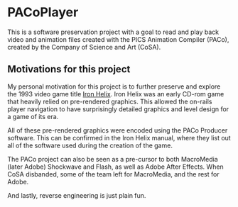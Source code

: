 # PACoPlayer

This is a software preservation project with a goal to read and play back video and animation files created with the PICS Animation Compiler (PACo), created by the Company of Science and Art (CoSA).

## Motivations for this project

My personal motivation for this project is to further preserve and explore the 1993 video game title [Iron Helix](https://en.wikipedia.org/wiki/Iron_Helix). Iron Helix was an early CD-rom game that heavily relied on pre-rendered graphics. This allowed the on-rails player navigation to have surprisingly detailed graphics and level design for a game of its era.

All of these pre-rendered graphics were encoded using the PACo Producer software. This can be confirmed in the Iron Helix manual, where they list out all of the software used during the creation of the game.

The PACo project can also be seen as a pre-cursor to both MacroMedia (later Adobe) Shockwave and Flash, as well as Adobe After Effects. When CoSA disbanded, some of the team left for MacroMedia, and the rest for Adobe.

And lastly, reverse engineering is just plain fun.
